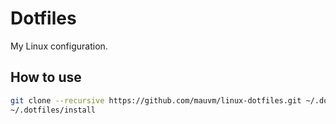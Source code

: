 # Dotfiles

My Linux configuration.

## How to use

```bash
git clone --recursive https://github.com/mauvm/linux-dotfiles.git ~/.dotfiles
~/.dotfiles/install
```
